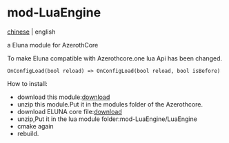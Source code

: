 # mod-LuaEngine
[chinese](README.md) | english

a Eluna module for AzerothCore

To make Eluna compatible with Azerothcore.one lua Api has been changed.
```
OnConfigLoad(bool reload) => OnConfigLoad(bool reload, bool isBefore)
```

How to install:
* download this module:[download](https://github.com/AyaseCore/mod-LuaEngine/archive/master.zip)
* unzip this module.Put it in the modules folder of the Azerothcore.
* download ELUNA core file:[download](https://github.com/AyaseCore/Eluna/archive/ElunaAzerothWotlk.zip)
* unzip,Put it in the lua module folder:mod-LuaEngine/LuaEngine
* cmake again
* rebuild.
